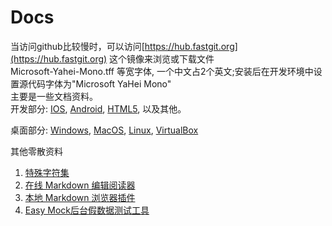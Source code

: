 # Docs
当访问github比较慢时，可以访问[https://hub.fastgit.org](https://hub.fastgit.org) 这个镜像来浏览或下载文件  
Microsoft-Yahei-Mono.tff 等宽字体, 一个中文占2个英文;安装后在开发环境中设置源代码字体为"Microsoft YaHei Mono"  
主要是一些文档资料。  
开发部分: [IOS](https://github.com/hlwLianwei/docs/blob/master/IOS/TechLink.md), [Android](https://github.com/hlwLianwei/docs/blob/master/Android/TechLink.md), [HTML5](https://github.com/hlwLianwei/docs/blob/master/H5/TechLink.md), 以及其他。  
  
桌面部分: [Windows](https://github.com/hlwLianwei/docs/blob/master/Windows/TechLink.md),  [MacOS](https://github.com/hlwLianwei/docs/blob/master/MacOS/TechLink.md),  [Linux](https://github.com/hlwLianwei/docs/blob/master/Linux/TechLink.md),  [VirtualBox](https://github.com/hlwLianwei/docs/blob/master/VirtualBox/TechLink.md)  

其他零散资料  
1. [特殊字符集](https://unicode-table.com/cn/#cjk-unified-ideographs)  
2. [在线 Markdown 编辑阅读器](https://www.zybuluo.com/)  
2. [本地 Markdown 浏览器插件](MarkDown.md)  
3. [Easy Mock后台假数据测试工具](https://github.com/hlwLianwei/docs/blob/master/Windows/EasyMock.txt)

